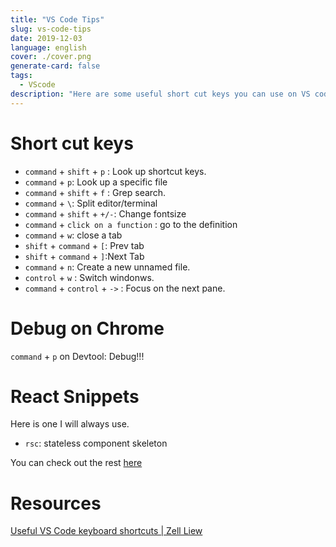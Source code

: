 ```yaml
---
title: "VS Code Tips"
slug: vs-code-tips
date: 2019-12-03
language: english
cover: ./cover.png
generate-card: false
tags:
  - VScode
description: "Here are some useful short cut keys you can use on VS code"
---
```

# Short cut keys
- `command` + `shift` + `p` : Look up shortcut keys.
- `command` + `p`: Look up a specific file
- `command` + `shift` + `f` : Grep search.
- `command` + `\`: Split editor/terminal
- `command` + `shift` + `+/-`: Change fontsize
- `command` + `click on a function` : go to the definition
- `command` + `w`: close a tab
- `shift` + `command` + `[`: Prev tab
- `shift` + `command` + `]`:Next Tab 
- `command` + `n`: Create a new unnamed file.
- `control` + `w` : Switch windonws.
- `command` + `control` + `->` : Focus on the next pane.

# Debug on Chrome

`command` + `p` on Devtool: Debug!!!

# React Snippets
Here is one I will always use.

- `rsc`: stateless component skeleton

You can check out the rest [here](https://marketplace.visualstudio.com/items?itemName=xabikos.ReactSnippets)

# Resources
[Useful VS Code keyboard shortcuts \| Zell Liew](https://zellwk.com/blog/useful-vscode-keyboard-shortcuts/)
